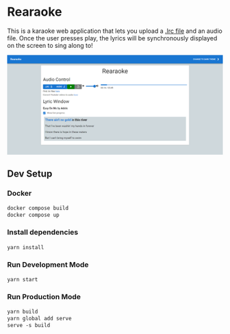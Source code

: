 # Rearaoke

This is a karaoke web application that lets you upload a [.lrc file](https://en.wikipedia.org/wiki/LRC_(file_format)) and an audio file.  Once the user presses play, the lyrics will be synchronously displayed on the screen to sing along to!

![App Screenshot](docs/images/screenshot.png)

## Dev Setup
### Docker
```
docker compose build
docker compose up
```

### Install dependencies
```
yarn install
```
### Run Development Mode
```
yarn start
```
### Run Production Mode
```
yarn build
yarn global add serve
serve -s build
```